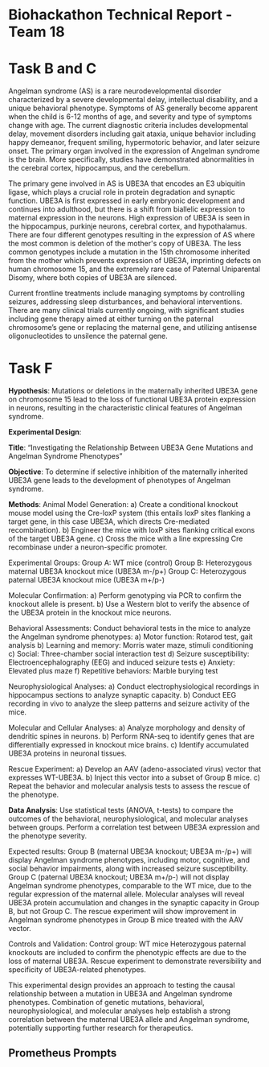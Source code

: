 # Biohackathon Technical Report - Team 18

# Task B and C 
Angelman syndrome (AS) is a rare neurodevelopmental disorder characterized by a severe developmental delay, intellectual disability, and a unique behavioral phenotype. Symptoms of AS generally become apparent when the child is 6-12 months of age, and severity and type of symptoms change with age. The current diagnostic criteria includes developmental delay, movement disorders including gait ataxia, unique behavior including happy demeanor, frequent smiling, hypermotoric behavior, and later seizure onset. The primary organ involved in the expression of Angelman syndrome is the brain. More specifically, studies have demonstrated abnormalities in the cerebral cortex, hippocampus, and the cerebellum.

The primary gene involved in AS is UBE3A that encodes an E3 ubiquitin ligase, which plays a crucial role in protein degradation and synaptic function. UBE3A is first expressed in early embryonic development and continues into adulthood, but there is a shift from biallelic expression to maternal expression in the neurons. High expression of UBE3A is seen in the hippocampus, purkinje neurons, cerebral cortex, and hypothalamus. There are four different genotypes resulting in the expression of AS where the most common is deletion of the mother's copy of UBE3A. The less common genotypes include a mutation in the 15th chromosome inherited from the mother which prevents expression of UBE3A, imprinting defects on human chromosome 15, and the extremely rare case of Paternal Uniparental Disomy, where both copies of UBE3A are silenced.

Current frontline treatments include managing symptoms by controlling seizures, addressing sleep disturbances, and behavioral interventions. There are many clinical trials currently ongoing, with significant studies including gene therapy aimed at either turning on the paternal chromosome’s gene or replacing the maternal gene, and utilizing antisense oligonucleotides to unsilence the paternal gene.

# Task F

**Hypothesis**: Mutations or deletions in the maternally inherited UBE3A gene on chromosome 15 lead to the loss of functional UBE3A protein expression in neurons, resulting in the characteristic clinical features of Angelman syndrome.

**Experimental Design**:

**Title**: “Investigating the Relationship Between UBE3A Gene Mutations and Angelman Syndrome Phenotypes”

**Objective**: To determine if selective inhibition of the maternally inherited UBE3A gene leads to the development of phenotypes of Angelman syndrome. 

**Methods**:
Animal Model Generation:
a) Create a conditional knockout mouse model using the Cre-loxP system (this entails loxP sites flanking a target gene, in this case UBE3A, which directs Cre-mediated recombination).
b) Engineer the mice with loxP sites flanking critical exons of the target UBE3A gene.
c) Cross the mice with a line expressing Cre recombinase under a neuron-specific promoter. 

Experimental Groups:
Group A: WT mice (control)
Group B: Heterozygous maternal UBE3A knockout mice (UBE3A m-/p+)
Group C: Heterozygous paternal UBE3A knockout mice (UBE3A m+/p-)

Molecular Confirmation:
a) Perform genotyping via PCR to confirm the knockout allele is present. 
b) Use a Western blot to verify the absence of the UBE3A protein in the knockout mice neurons. 

Behavioral Assessments:
Conduct behavioral tests in the mice to analyze the Angelman syndrome phenotypes:
a) Motor function: Rotarod test, gait analysis
b) Learning and memory: Morris water maze, stimuli conditioning
c) Social: Three-chamber social interaction test
d) Seizure susceptibility: Electroencephalography (EEG) and induced seizure tests
e) Anxiety: Elevated plus maze
f) Repetitive behaviors: Marble burying test

Neurophysiological Analyses:
a) Conduct electrophysiological recordings in hippocampus sections to analyze synaptic capacity.
b) Conduct EEG recording in vivo to analyze the sleep patterns and seizure activity of the mice. 

Molecular and Cellular Analyses:
a) Analyze morphology and density of dendritic spines in neurons. 
b) Perform RNA-seq to identify genes that are differentially expressed in knockout mice brains. 
c) Identify accumulated UBE3A proteins in neuronal tissues. 

Rescue Experiment:
a) Develop an AAV (adeno-associated virus) vector that expresses WT-UBE3A.
b) Inject this vector into a subset of Group B mice.
c) Repeat the behavior and molecular analysis tests to assess the rescue of the phenotype. 

**Data Analysis**:
Use statistical tests (ANOVA, t-tests) to compare the outcomes of the behavioral, neurophysiological, and molecular analyses between groups. 
Perform a correlation test between UBE3A expression and the phenotype severity. 

Expected results: 
Group B (maternal UBE3A knockout; UBE3A m-/p+) will display Angelman syndrome phenotypes, including motor, cognitive, and social behavior impairments, along with increased seizure susceptibility. 
Group C (paternal UBE3A knockout; UBE3A m+/p-) will not display Angelman syndrome phenotypes, comparable to the WT mice, due to the regular expression of the maternal allele. 
Molecular analyses will reveal UBE3A protein accumulation and changes in the synaptic capacity in Group B, but not Group C. 
The rescue experiment will show improvement in Angelman syndrome phenotypes in Group B mice treated with the AAV vector. 

Controls and Validation:
Control group: WT mice
Heterozygous paternal knockouts are included to confirm the phenotypic effects are due to the loss of maternal UBE3A. 
Rescue experiment to demonstrate reversibility and specificity of UBE3A-related phenotypes.

This experimental design provides an approach to testing the causal relationship between a mutation in UBE3A and Angelman syndrome phenotypes. Combination of genetic mutations, behavioral, neurophysiological, and molecular analyses help establish a strong correlation between the maternal UBE3A allele and Angelman syndrome, potentially supporting further research for therapeutics. 


## Prometheus Prompts

